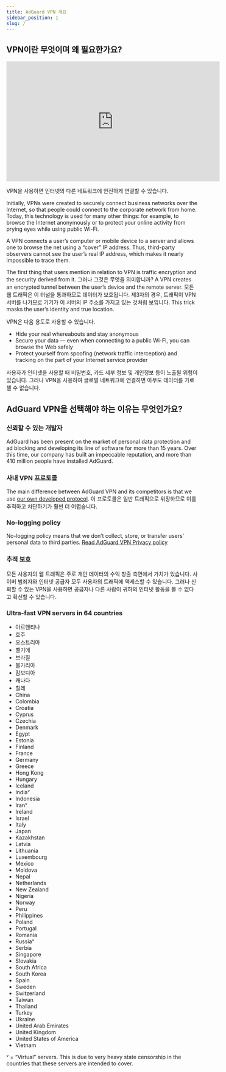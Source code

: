 ```yaml
---
title: AdGuard VPN 개요
sidebar_position: 1
slug: /
---
```


## VPN이란 무엇이며 왜 필요한가요?

<iframe width="560" height="315" class="youtube-video" src="https://www.youtube-nocookie.com/embed/7149L3xPmSE" title="YouTube video player" frameborder="0" allow="accelerometer; autoplay; clipboard-write; encrypted-media; gyroscope; picture-in-picture" allowfullscreen></iframe>

VPN을 사용하면 인터넷의 다른 네트워크에 안전하게 연결할 수 있습니다.

Initially, VPNs were created to securely connect business networks over the Internet, so that people could connect to the corporate network from home. Today, this technology is used for many other things: for example, to browse the Internet anonymously or to protect your online activity from prying eyes while using public Wi-Fi.

A VPN connects a user’s computer or mobile device to a server and allows one to browse the net using a “cover” IP address. Thus, third-party observers cannot see the user’s real IP address, which makes it nearly impossible to trace them.

The first thing that users mention in relation to VPN is traffic encryption and the security derived from it. 그러나 그것은 무엇을 의미합니까? A VPN creates an encrypted tunnel between the user’s device and the remote server. 모든 웹 트래픽은 이 터널을 통과하므로 데이터가 보호됩니다. 제3자의 경우, 트래픽이 VPN 서버를 나가므로 기기가 이 서버의 IP 주소를 가지고 있는 것처럼 보입니다. This trick masks the user’s identity and true location.

VPN은 다음 용도로 사용할 수 있습니다.

- Hide your real whereabouts and stay anonymous
- Secure your data — even when connecting to a public Wi-Fi, you can browse the Web safely
- Protect yourself from spoofing (network traffic interception) and tracking on the part of your Internet service provider

사용자가 인터넷을 사용할 때 비밀번호, 카드 세부 정보 및 개인정보 등이 노출될 위험이 있습니다. 그러나 VPN을 사용하여 글로벌 네트워크에 연결하면 아무도 데이터를 가로챌 수 없습니다.

## AdGuard VPN을 선택해야 하는 이유는 무엇인가요?

### 신뢰할 수 있는 개발자

AdGuard has been present on the market of personal data protection and ad blocking and developing its line of software for more than 15 years. Over this time, our company has built an impeccable reputation, and more than 410 million people have installed AdGuard.

### 사내 VPN 프로토콜

The main difference between AdGuard VPN and its competitors is that we use [our own developed protocol](/general/adguard-vpn-protocol). 이 프로토콜은 일반 트래픽으로 위장하므로 이를 추적하고 차단하기가 훨씬 더 어렵습니다.

### No-logging policy

No-logging policy means that we don’t collect, store, or transfer users’ personal data to third parties. [Read AdGuard VPN Privacy policy](https://adguard-vpn.com/privacy.html)

### 추적 보호

모든 사용자의 웹 트래픽은 주로 개인 데이터의 수익 창출 측면에서 가치가 있습니다. 사이버 범죄자와 인터넷 공급자 모두 사용자의 트래픽에 액세스할 수 있습니다. 그러나 신뢰할 수 있는 VPN을 사용하면 공급자나 다른 사람이 귀하의 인터넷 활동을 볼 수 없다고 확신할 수 있습니다.

### Ultra-fast VPN servers in 64 countries

- 아르헨티나
- 호주
- 오스트리아
- 벨기에
- 브라질
- 불가리아
- 캄보디아
- 캐나다
- 칠레
- China
- Colombia
- Croatia
- Cyprus
- Czechia
- Denmark
- Egypt
- Estonia
- Finland
- France
- Germany
- Greece
- Hong Kong
- Hungary
- Iceland
- Indiaᵛ
- Indonesia
- Iranᵛ
- Ireland
- Israel
- Italy
- Japan
- Kazakhstan
- Latvia
- Lithuania
- Luxembourg
- Mexico
- Moldova
- Nepal
- Netherlands
- New Zealand
- Nigeria
- Norway
- Peru
- Philippines
- Poland
- Portugal
- Romania
- Russiaᵛ
- Serbia
- Singapore
- Slovakia
- South Africa
- South Korea
- Spain
- Sweden
- Switzerland
- Taiwan
- Thailand
- Turkey
- Ukraine
- United Arab Emirates
- United Kingdom
- United States of America
- Vietnam

ᵛ = “Virtual” servers. This is due to very heavy state censorship in the countries that these servers are intended to cover.
